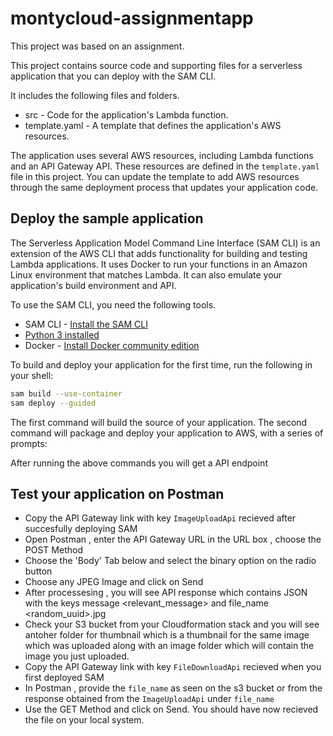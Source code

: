 # montycloud-assignmentapp


This project was based on an assignment.

This project contains source code and supporting files for a serverless application that you can deploy with the SAM CLI. 

It includes the following files and folders.

- src - Code for the application's Lambda function.
- template.yaml - A template that defines the application's AWS resources.

The application uses several AWS resources, including Lambda functions and an API Gateway API. These resources are defined in the `template.yaml` file in this project. You can update the template to add AWS resources through the same deployment process that updates your application code.


## Deploy the sample application

The Serverless Application Model Command Line Interface (SAM CLI) is an extension of the AWS CLI that adds functionality for building and testing Lambda applications. It uses Docker to run your functions in an Amazon Linux environment that matches Lambda. It can also emulate your application's build environment and API.

To use the SAM CLI, you need the following tools.

* SAM CLI - [Install the SAM CLI](https://docs.aws.amazon.com/serverless-application-model/latest/developerguide/serverless-sam-cli-install.html)
* [Python 3 installed](https://www.python.org/downloads/)
* Docker - [Install Docker community edition](https://hub.docker.com/search/?type=edition&offering=community)

To build and deploy your application for the first time, run the following in your shell:

```bash
sam build --use-container
sam deploy --guided
```

The first command will build the source of your application. The second command will package and deploy your application to AWS, with a series of prompts:

After running the above commands you will get a API endpoint 

## Test your application on Postman

* Copy the API Gateway link with key `ImageUploadApi` recieved after succesfully deploying SAM
* Open Postman , enter the API Gateway URL in the URL box , choose the POST Method
* Choose the 'Body' Tab below and select the binary option on the radio button
* Choose any JPEG Image and click on Send
* After processesing , you will see API response which contains JSON with the keys message <relevant_message> and file_name <random_uuid>.jpg
* Check your S3 bucket from your Cloudformation stack and you will see antoher folder for thumbnail which is a thumbnail for the same image which was uploaded along with an image folder which will contain the image you just uploaded.
* Copy the API Gateway link with key `FileDownloadApi` recieved when you first deployed SAM
* In Postman , provide the `file_name` as seen on the s3 bucket or from the response obtained from the `ImageUploadApi` under `file_name`
* Use the GET Method and click on Send. You should have now recieved the file on your local system.
